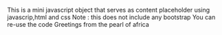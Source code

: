 This is a mini javascript object that serves as content placeholder using javascrip,html and css
Note : this does not include any bootstrap
You can re-use the code
Greetings from the pearl of africa
